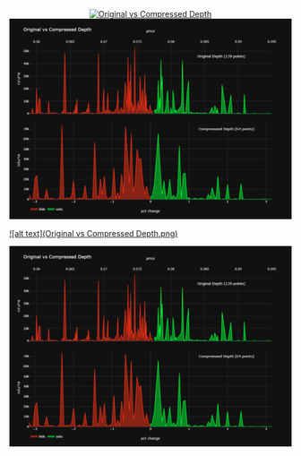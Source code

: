 
<div>
    <a href="https://plotly.com/~tikhon.radk/11/?share_key=VWbWa0YiRNyAt8eJR6nK1t" target="_blank" title="Original vs Compressed Depth" style="display: block; text-align: center;"><img src="https://plotly.com/~tikhon.radk/11.png?share_key=VWbWa0YiRNyAt8eJR6nK1t" alt="Original vs Compressed Depth" style="max-width: 100%;width: 600px;"  width="600" onerror="this.onerror=null;this.src='https://plotly.com/404.png';" /></a>
</div>



<img src="Original vs Compressed Depth.png" width="1000">



[![alt text](Original vs Compressed Depth.png)]([https://link-url.com/](https://plotly.com/~tikhon.radk/11/?share_key=VWbWa0YiRNyAt8eJR6nK1t))


[![My Image](Original-vs-Compressed-Depth.png)](https://www.example.com)

